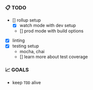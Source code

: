 ### 📋 TODO

- [] rollup setup
  - [x] watch mode with dev setup
  - [] prod mode with build options
- [x] linting
- [x] testing setup
  - mocha, chai
  - [] learn more about test coverage

### 📈 GOALS

- keep `TDD` alive
